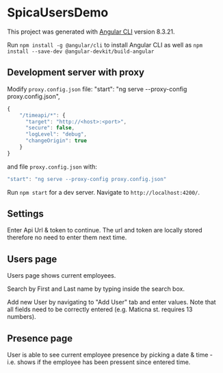 # SpicaUsersDemo

This project was generated with [Angular CLI](https://github.com/angular/angular-cli) version 8.3.21.

Run `npm install -g @angular/cli` to install Angular CLI as well as `npm install --save-dev @angular-devkit/build-angular`

## Development server with proxy

Modify `proxy.config.json` file: 
"start": "ng serve --proxy-config proxy.config.json",

```js
{
    "/timeapi/*": {
      "target": "http://<host>:<port>",
      "secure": false,
      "logLevel": "debug",
      "changeOrigin": true
    }
}
```

and file `proxy.config.json` with:
```js
"start": "ng serve --proxy-config proxy.config.json"
```

Run `npm start` for a dev server. Navigate to `http://localhost:4200/`.

## Settings

Enter Api Url & token to continue. The url and token are locally stored therefore no need to enter them next time.

## Users page

Users page shows current employees.

Search by First and Last name by typing inside the search box.

Add new User by navigating to "Add User" tab and enter values. Note that all fields need to be correctly entered (e.g. Maticna st. requires 13 numbers).

## Presence page

User is able to see current employee presence by picking a date & time - i.e. shows if the employee has been pressent since entered time.